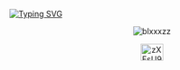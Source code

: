 [![Typing SVG](https://readme-typing-svg.herokuapp.com?color=%23000000&size=25&lines=Welcome;urifrom.xyz)](https://git.io/typing-svg)

<p align="center"> <img src="https://komarev.com/ghpvc/?username=blxxxzz&label=Profile%20views&color=0e75b6&style=flat" alt="blxxxzz" /> </p>

<p align="center">
<a href="https://discord.gg/zXFsU935HD" target="blank"><img align="center" src="https://cdn.jsdelivr.net/npm/simple-icons@v3/icons/discord.svg" alt="zXFsU935HD" height="30" width="40" /></a>
</p>

